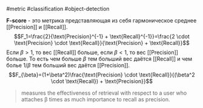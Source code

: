 #metric #classification #object-detection 

**F-score** - это метрика представляющая из себя гармоническое среднее [[Precision]] и [[Recall]].
$$F_1=\frac{2}{\text{Precision}^{-1} + \text{Recall}^{-1}}=\frac{2 \cdot \text{Precision} \cdot \text{Recall}}{\text{Precision} + \text{Recall}}$$
Если $\beta > 1$, то вес [[Recall]] больше, если $\beta < 1$, то вес [[Precision]] больше. То есть чем больше $\beta$ тем больший вес даётся [[Recall]] и чем болье $1/\beta$ тем больший вес даётся [[Precision]].
$$F_{\beta}=(1+\beta^2)\frac{\text{Precision} \cdot \text{Recall}}{(\beta^2 \cdot \text{Recall}) + \text{Precision}}$$
> measures the effectiveness of retrieval with respect to a user who attaches β times as much importance to recall as precision.